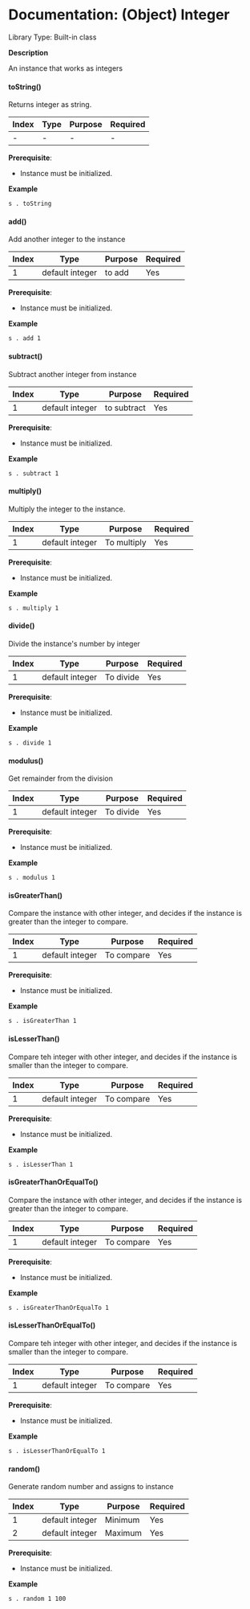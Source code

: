 # Documentation: (Object) Integer

Library Type: Built-in class

**Description**

An instance that works as integers



#### toString()

Returns integer as string.

| Index | Type | Purpose | Required |
| ----- | ---- | ------- | -------- |
| -     | -    | -       | -        |

**Prerequisite**: 

- Instance must be initialized.

**Example**

```shell
s . toString
```



#### add()

Add another integer to the instance

| Index | Type            | Purpose | Required |
| ----- | --------------- | ------- | -------- |
| 1     | default integer | to add  | Yes      |

**Prerequisite**: 

- Instance must be initialized.

**Example**

```shell
s . add 1
```



#### subtract()

Subtract another integer from instance

| Index | Type            | Purpose     | Required |
| ----- | --------------- | ----------- | -------- |
| 1     | default integer | to subtract | Yes      |

**Prerequisite**: 

- Instance must be initialized.

**Example**

```shell
s . subtract 1
```



#### multiply()

Multiply the integer to the instance.

| Index | Type            | Purpose     | Required |
| ----- | --------------- | ----------- | -------- |
| 1     | default integer | To multiply | Yes      |

**Prerequisite**: 

- Instance must be initialized.

**Example**

```shell
s . multiply 1 
```



#### divide()

Divide the instance's number by integer

| Index | Type            | Purpose   | Required |
| ----- | --------------- | --------- | -------- |
| 1     | default integer | To divide | Yes      |

**Prerequisite**: 

- Instance must be initialized.

**Example**

```shell
s . divide 1
```



#### modulus()

Get remainder from the division

| Index | Type            | Purpose   | Required |
| ----- | --------------- | --------- | -------- |
| 1     | default integer | To divide | Yes      |

**Prerequisite**: 

- Instance must be initialized.

**Example**

```shell
s . modulus 1
```



#### isGreaterThan()

Compare the instance with other integer, and decides if the instance is greater than the integer to compare.

| Index | Type            | Purpose    | Required |
| ----- | --------------- | ---------- | -------- |
| 1     | default integer | To compare | Yes      |

**Prerequisite**: 

- Instance must be initialized.

**Example**

```shell
s . isGreaterThan 1
```



#### isLesserThan()

Compare teh integer with other integer, and decides if the instance is smaller than the integer to compare.

| Index | Type            | Purpose    | Required |
| ----- | --------------- | ---------- | -------- |
| 1     | default integer | To compare | Yes      |

**Prerequisite**: 

- Instance must be initialized.

**Example**

```shell
s . isLesserThan 1
```



#### isGreaterThanOrEqualTo()

Compare the instance with other integer, and decides if the instance is greater than the integer to compare.

| Index | Type            | Purpose    | Required |
| ----- | --------------- | ---------- | -------- |
| 1     | default integer | To compare | Yes      |

**Prerequisite**: 

- Instance must be initialized.

**Example**

```shell
s . isGreaterThanOrEqualTo 1
```



#### isLesserThanOrEqualTo()

Compare teh integer with other integer, and decides if the instance is smaller than the integer to compare.

| Index | Type            | Purpose    | Required |
| ----- | --------------- | ---------- | -------- |
| 1     | default integer | To compare | Yes      |

**Prerequisite**: 

- Instance must be initialized.

**Example**

```shell
s . isLesserThanOrEqualTo 1
```



#### random()

Generate random number and assigns to instance

| Index | Type            | Purpose | Required |
| ----- | --------------- | ------- | -------- |
| 1     | default integer | Minimum | Yes      |
| 2     | default integer | Maximum | Yes      |

**Prerequisite**: 

- Instance must be initialized.

**Example**

```shell
s . random 1 100
```


